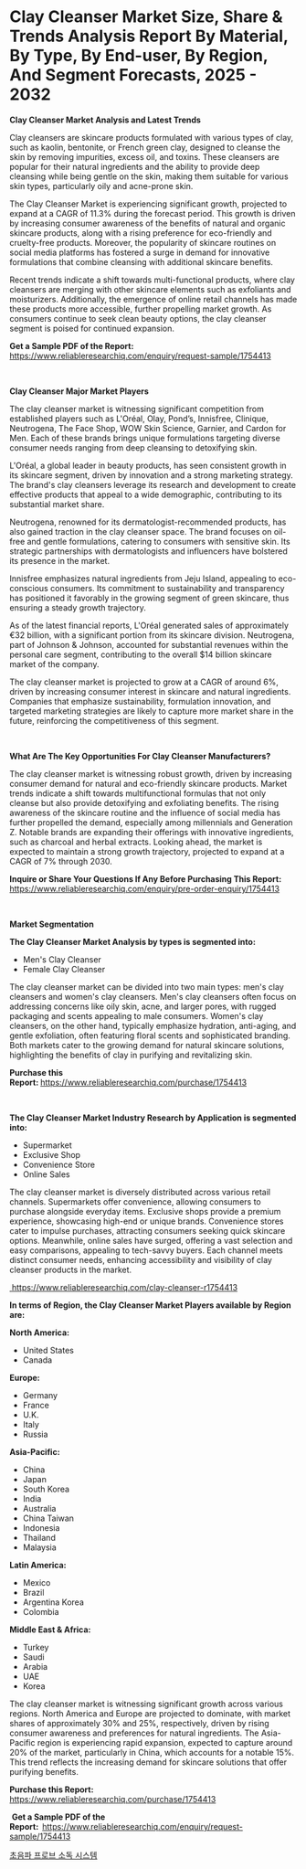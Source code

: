 <p><h1>Clay Cleanser Market Size, Share & Trends Analysis Report By Material, By Type, By End-user, By Region, And Segment Forecasts, 2025 - 2032</h1></p><p><strong>Clay Cleanser Market Analysis and Latest Trends</strong></p>
<p><p>Clay cleansers are skincare products formulated with various types of clay, such as kaolin, bentonite, or French green clay, designed to cleanse the skin by removing impurities, excess oil, and toxins. These cleansers are popular for their natural ingredients and the ability to provide deep cleansing while being gentle on the skin, making them suitable for various skin types, particularly oily and acne-prone skin.</p><p>The Clay Cleanser Market is experiencing significant growth, projected to expand at a CAGR of 11.3% during the forecast period. This growth is driven by increasing consumer awareness of the benefits of natural and organic skincare products, along with a rising preference for eco-friendly and cruelty-free products. Moreover, the popularity of skincare routines on social media platforms has fostered a surge in demand for innovative formulations that combine cleansing with additional skincare benefits. </p><p>Recent trends indicate a shift towards multi-functional products, where clay cleansers are merging with other skincare elements such as exfoliants and moisturizers. Additionally, the emergence of online retail channels has made these products more accessible, further propelling market growth. As consumers continue to seek clean beauty options, the clay cleanser segment is poised for continued expansion.</p></p>
<p><strong>Get a Sample PDF of the Report:&nbsp;</strong> <a href="https://www.reliableresearchiq.com/enquiry/request-sample/1754413?utm_campaign=123&utm_medium=2&utm_source=Github&utm_content=ia&utm_term=07022025&utm_id=clay-cleanser">https://www.reliableresearchiq.com/enquiry/request-sample/1754413</a></p>
<p>&nbsp;</p>
<p><strong>Clay Cleanser Major Market Players</strong></p>
<p><p>The clay cleanser market is witnessing significant competition from established players such as L'Oréal, Olay, Pond’s, Innisfree, Clinique, Neutrogena, The Face Shop, WOW Skin Science, Garnier, and Cardon for Men. Each of these brands brings unique formulations targeting diverse consumer needs ranging from deep cleansing to detoxifying skin.</p><p>L'Oréal, a global leader in beauty products, has seen consistent growth in its skincare segment, driven by innovation and a strong marketing strategy. The brand's clay cleansers leverage its research and development to create effective products that appeal to a wide demographic, contributing to its substantial market share.</p><p>Neutrogena, renowned for its dermatologist-recommended products, has also gained traction in the clay cleanser space. The brand focuses on oil-free and gentle formulations, catering to consumers with sensitive skin. Its strategic partnerships with dermatologists and influencers have bolstered its presence in the market.</p><p>Innisfree emphasizes natural ingredients from Jeju Island, appealing to eco-conscious consumers. Its commitment to sustainability and transparency has positioned it favorably in the growing segment of green skincare, thus ensuring a steady growth trajectory.</p><p>As of the latest financial reports, L'Oréal generated sales of approximately €32 billion, with a significant portion from its skincare division. Neutrogena, part of Johnson & Johnson, accounted for substantial revenues within the personal care segment, contributing to the overall $14 billion skincare market of the company. </p><p>The clay cleanser market is projected to grow at a CAGR of around 6%, driven by increasing consumer interest in skincare and natural ingredients. Companies that emphasize sustainability, formulation innovation, and targeted marketing strategies are likely to capture more market share in the future, reinforcing the competitiveness of this segment.</p></p>
<p>&nbsp;</p>
<p><strong>What Are The Key Opportunities For Clay Cleanser Manufacturers?</strong></p>
<p><p>The clay cleanser market is witnessing robust growth, driven by increasing consumer demand for natural and eco-friendly skincare products. Market trends indicate a shift towards multifunctional formulas that not only cleanse but also provide detoxifying and exfoliating benefits. The rising awareness of the skincare routine and the influence of social media has further propelled the demand, especially among millennials and Generation Z. Notable brands are expanding their offerings with innovative ingredients, such as charcoal and herbal extracts. Looking ahead, the market is expected to maintain a strong growth trajectory, projected to expand at a CAGR of 7% through 2030.</p></p>
<p><strong>Inquire or Share Your Questions If Any Before Purchasing This Report:</strong> <a href="https://www.reliableresearchiq.com/enquiry/pre-order-enquiry/1754413?utm_campaign=123&utm_medium=2&utm_source=Github&utm_content=ia&utm_term=07022025&utm_id=clay-cleanser">https://www.reliableresearchiq.com/enquiry/pre-order-enquiry/1754413</a></p>
<p>&nbsp;</p>
<p><strong>Market Segmentation</strong></p>
<p><strong>The Clay Cleanser Market Analysis by types is segmented into:</strong></p>
<p><ul><li>Men's Clay Cleanser</li><li>Female Clay Cleanser</li></ul></p>
<p><p>The clay cleanser market can be divided into two main types: men's clay cleansers and women's clay cleansers. Men's clay cleansers often focus on addressing concerns like oily skin, acne, and larger pores, with rugged packaging and scents appealing to male consumers. Women's clay cleansers, on the other hand, typically emphasize hydration, anti-aging, and gentle exfoliation, often featuring floral scents and sophisticated branding. Both markets cater to the growing demand for natural skincare solutions, highlighting the benefits of clay in purifying and revitalizing skin.</p></p>
<p><strong>Purchase this Report:&nbsp;</strong><a href="https://www.reliableresearchiq.com/purchase/1754413?utm_campaign=123&utm_medium=2&utm_source=Github&utm_content=ia&utm_term=07022025&utm_id=clay-cleanser">https://www.reliableresearchiq.com/purchase/1754413</a></p>
<p>&nbsp;</p>
<p><strong>The Clay Cleanser Market Industry Research by Application is segmented into:</strong></p>
<p><ul><li>Supermarket</li><li>Exclusive Shop</li><li>Convenience Store</li><li>Online Sales</li></ul></p>
<p><p>The clay cleanser market is diversely distributed across various retail channels. Supermarkets offer convenience, allowing consumers to purchase alongside everyday items. Exclusive shops provide a premium experience, showcasing high-end or unique brands. Convenience stores cater to impulse purchases, attracting consumers seeking quick skincare options. Meanwhile, online sales have surged, offering a vast selection and easy comparisons, appealing to tech-savvy buyers. Each channel meets distinct consumer needs, enhancing accessibility and visibility of clay cleanser products in the market.</p></p>
<p><a href="https://www.reliableresearchiq.com/clay-cleanser-r1754413?utm_campaign=123&utm_medium=2&utm_source=Github&utm_content=ia&utm_term=07022025&utm_id=clay-cleanser">&nbsp;https://www.reliableresearchiq.com/clay-cleanser-r1754413</a></p>
<p><strong>In terms of Region, the Clay Cleanser Market Players available by Region are:</strong></p>
<p>
    <p> <strong> North America: </strong>
        <ul>
            <li>United States</li>
            <li>Canada</li>
        </ul>
        </p> 
    <p> <strong> Europe: </strong>
        <ul>
            <li>Germany</li>
            <li>France</li>
            <li>U.K.</li>
            <li>Italy</li>
            <li>Russia</li>
        </ul>
        </p> 
    <p> <strong> Asia-Pacific: </strong>
        <ul>
            <li>China</li>
            <li>Japan</li>
            <li>South Korea</li>
            <li>India</li>
            <li>Australia</li>
            <li>China Taiwan</li>
            <li>Indonesia</li>
            <li>Thailand</li>
            <li>Malaysia</li>
        </ul>
        </p> 
    <p> <strong> Latin America: </strong>
        <ul>
            <li>Mexico</li>
            <li>Brazil</li>
            <li>Argentina Korea</li>
            <li>Colombia</li>
        </ul>
        </p> 
    <p> <strong> Middle East & Africa: </strong>
        <ul>
            <li>Turkey</li>
            <li>Saudi</li>
            <li>Arabia</li>
            <li>UAE</li>
            <li>Korea</li>
        </ul>
    </p>
    </p>
<p><p>The clay cleanser market is witnessing significant growth across various regions. North America and Europe are projected to dominate, with market shares of approximately 30% and 25%, respectively, driven by rising consumer awareness and preferences for natural ingredients. The Asia-Pacific region is experiencing rapid expansion, expected to capture around 20% of the market, particularly in China, which accounts for a notable 15%. This trend reflects the increasing demand for skincare solutions that offer purifying benefits.</p></p>
<p><strong>Purchase this Report: </strong><a href="https://www.reliableresearchiq.com/purchase/1754413?utm_campaign=123&utm_medium=2&utm_source=Github&utm_content=ia&utm_term=07022025&utm_id=clay-cleanser">https://www.reliableresearchiq.com/purchase/1754413</a></p>
<p>&nbsp;<strong>Get a Sample PDF of the Report:&nbsp;&nbsp;</strong><a href="https://www.reliableresearchiq.com/enquiry/request-sample/1754413?utm_campaign=123&utm_medium=2&utm_source=Github&utm_content=ia&utm_term=07022025&utm_id=clay-cleanser">https://www.reliableresearchiq.com/enquiry/request-sample/1754413</a></p>
<p><strong></strong></p>
<p><p><a href="https://github.com/laholand/Market-Research-Report-List-7/blob/main/383459535608.md?utm_campaign=123&utm_medium=2&utm_source=Github&utm_content=ia&utm_term=07022025&utm_id=clay-cleanser">초음파 프로브 소독 시스템</a></p></p>